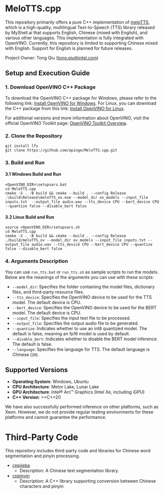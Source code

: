 # MeloTTS.cpp

This repository primarily offers a pure C++ implementation of [meloTTS](https://github.com/myshell-ai/MeloTTS), which is a high-quality, multilingual Text-to-Speech (TTS) library released by MyShell.ai that supports English, Chinese (mixed with English), and various other languages. This implementation is fully integrated with OpenVINO. Currently, this repository is limited to supporting Chinese mixed with English. Support for English is planned for future releases.

Project Owner: Tong Qiu (tong.qiu@intel.com)

## Setup and Execution Guide

### 1. Download OpenVINO C++ Package

To download the OpenVINO C++ package for Windows, please refer to the following link: [Install OpenVINO for Windows]( https://docs.openvino.ai/2024/get-started/install-openvino/install-openvino-archive-windows.html).
For Linux, you can download the C++ package from this link: [Install OpenVINO for Linux](https://docs.openvino.ai/2024/get-started/install-openvino/install-openvino-archive-linux.html).

For additional versions and more information about OpenVINO, visit the official OpenVINO Toolkit page: [OpenVINO Toolkit Overview](https://www.intel.com/content/www/us/en/developer/tools/openvino-toolkit/overview.html).

### 2. Clone the Repository
```
git install lfs
git clone https://github.com/apinge/MeloTTS.cpp.git
```

### 3. Build and Run
#### 3.1 Windows Build and Run
```
<OpenVINO_DIR>\setupvars.bat
cd MeloTTS.cpp 
cmake -S . -B build && cmake --build . --config Release
.\build\Release\meloTTS_ov.exe --model_dir ov_models --input_file inputs.txt  --output_file audio.wav --tts_device CPU --bert_device CPU --quantize false --disable_bert false
```
#### 3.2 Linux Build and Run
```
source <OpenVINO_DIR>/setupvars.sh
cd MeloTTS.cpp 
cmake -S . -B build && cmake --build . --config Release
./build/meloTTS_ov --model_dir ov_models --input_file inputs.txt --output_file audio.wav --tts_device CPU --bert_device CPU --quantize false --disable_bert false
```
### 4. Arguments Description
You can use `run_tts.bat` or `run_tts.sh` as sample scripts to run the models. Below are the meanings of the arguments you can use with these scripts:

- `--model_dir`: Specifies the folder containing the model files, dictionary files, and third-party resource files.
- `--tts_device`: Specifies the OpenVINO device to be used for the TTS model. The default device is CPU.
- `--bert_device`: Specifies the OpenVINO device to be used for the BERT model. The default device is CPU.
- `--input_file`: Specifies the input text file to be processed.
- `--output_file`: Specifies the output audio file to be generated.
- `--quantize`: Indicates whether to use an int8 quantized model. The default is false, meaning an fp16 model is used by default.
- `--disable_bert`: Indicates whether to disable the BERT model inference. The default is false.
- `--language`: Specifies the language for TTS. The default language is Chinese (`ZH`).

## Supported Versions
- **Operating System**: Windows, Ubuntu 
- **CPU Architecture**: Metor Lake,  Lunar Lake
- **GPU Architecture**: Intel® Arc™ Graphics (Intel Xe, including iGPU)
- **C++ Version**: >=C++20


We have also successfully performed inference on other platforms, such as Xeon. However, we do not provide regular testing environments for these platforms and cannot guarantee the performance.

# Third-Party Code
This repository includes third-party code and libraries for Chinese word segmentation and pinyin processing.

- [cppjieba](https://github.com/yanyiwu/cppjieba)
    - Description: A Chinese text segmentation library.
- [cppinyin](https://github.com/pkufool/cppinyin)
    - Description: A C++ library supporting conversion between Chinese characters and pinyin


